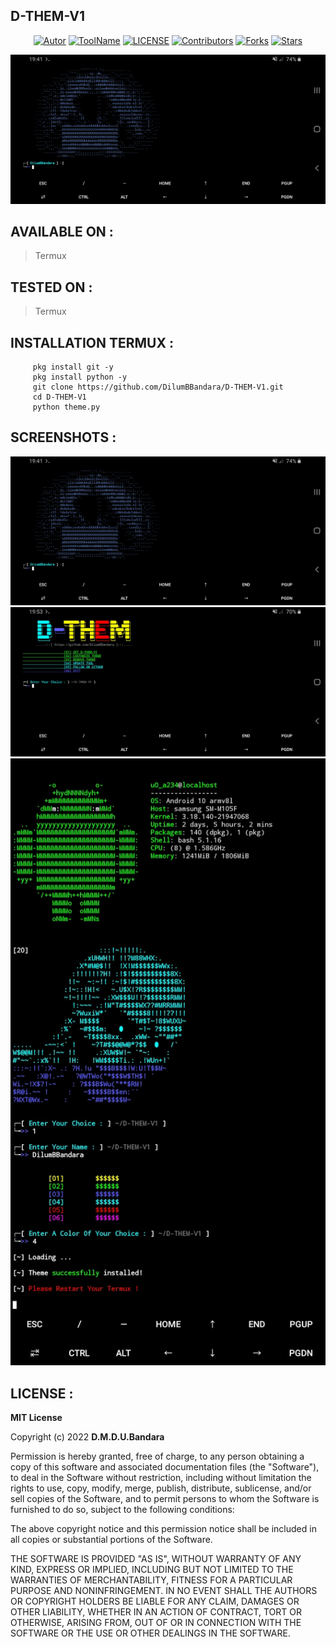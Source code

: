 ## D-THEM-V1

<p align="center">
<a href="https://github.com/DilumBBandara"><img title="Autor" src="https://img.shields.io/badge/Author-D.M.D.U.Bandara-blue?style=for-the-badge&logo=github"></a>
<a href="https://github.com/DilumBBandara/D-THEM-V1"><img src="https://img.shields.io/badge/D--THEM-V1-green?style=for-the-badge&logo=" alt="ToolName"></a>
<a href="https://github.com/DilumBBandara/D-THEM-V1"><img src="https://img.shields.io/github/license/DilumBBandara/D-THEM-V1?style=for-the-badge&logo=appveyor" alt="LICENSE"></a>
<a href="https://github.com/DilumBBandara/D-THEM-V1"><img src="https://img.shields.io/github/contributors/DilumBBandara/D-THEM-V1?style=for-the-badge&logo=appveyor" alt="Contributors"></a>
<a href="https://github.com/DilumBBandara/D-THEM-V1"><img src="https://img.shields.io/github/forks/DilumBBandara/D-THEM-V1?style=for-the-badge&logo=appveyor" alt="Forks"></a>
<a href="https://github.com/DilumBBandara/D-THEM-V1"><img src="https://img.shields.io/github/stars/DilumBBandara/D-THEM-V1?style=for-the-badge&logo=appveyor" alt="Stars"></a>
</p>
<p align="center">
<a href="https://github.com/DilumBBandara/D-THEM-V1"><img src="https://github.com/DilumBBandara/D-THEM-V1/blob/main/SCREENSHOTS/main.jpg"></a>
</p>

## AVAILABLE ON :
  
  > Termux

## TESTED ON :

  > Termux

## INSTALLATION TERMUX :
```  pkg update && pkg upgrade -y
     pkg install git -y
     pkg install python -y
     git clone https://github.com/DilumBBandara/D-THEM-V1.git
     cd D-THEM-V1
     python theme.py
```
## SCREENSHOTS :

<a href="https://github.com/DilumBBandara/D-THEM-V1"><img src="https://github.com/DilumBBandara/D-THEM-V1/blob/main/SCREENSHOTS/main.jpg"></a>
<a href="https://github.com/DilumBBandara/D-THEM-V1"><img src="https://github.com/DilumBBandara/D-THEM-V1/blob/main/SCREENSHOTS/D-THEM-V1.jpg"></a>
<a href="https://github.com/DilumBBandara/D-THEM-V1"><img src="https://github.com/DilumBBandara/D-THEM-V1/blob/main/SCREENSHOTS/d-them-v1.jpg"></a>

## LICENSE :

**MIT License**

Copyright (c) 2022 **D.M.D.U.Bandara**

Permission is hereby granted, free of charge, to any person obtaining a copy
of this software and associated documentation files (the "Software"), to deal
in the Software without restriction, including without limitation the rights
to use, copy, modify, merge, publish, distribute, sublicense, and/or sell
copies of the Software, and to permit persons to whom the Software is
furnished to do so, subject to the following conditions:

The above copyright notice and this permission notice shall be included in all
copies or substantial portions of the Software.

THE SOFTWARE IS PROVIDED "AS IS", WITHOUT WARRANTY OF ANY KIND, EXPRESS OR
IMPLIED, INCLUDING BUT NOT LIMITED TO THE WARRANTIES OF MERCHANTABILITY,
FITNESS FOR A PARTICULAR PURPOSE AND NONINFRINGEMENT. IN NO EVENT SHALL THE
AUTHORS OR COPYRIGHT HOLDERS BE LIABLE FOR ANY CLAIM, DAMAGES OR OTHER
LIABILITY, WHETHER IN AN ACTION OF CONTRACT, TORT OR OTHERWISE, ARISING FROM,
OUT OF OR IN CONNECTION WITH THE SOFTWARE OR THE USE OR OTHER DEALINGS IN THE
SOFTWARE.
